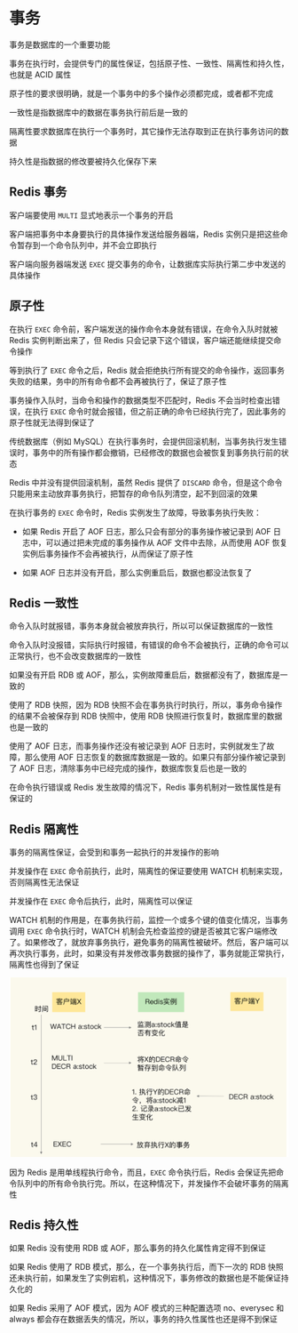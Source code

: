 # 事务

事务是数据库的一个重要功能

事务在执行时，会提供专门的属性保证，包括原子性、一致性、隔离性和持久性，也就是 ACID 属性

原子性的要求很明确，就是一个事务中的多个操作必须都完成，或者都不完成

一致性是指数据库中的数据在事务执行前后是一致的

隔离性要求数据库在执行一个事务时，其它操作无法存取到正在执行事务访问的数据

持久性是指数据的修改要被持久化保存下来

## Redis 事务

客户端要使用 `MULTI` 显式地表示一个事务的开启

客户端把事务中本身要执行的具体操作发送给服务器端，Redis 实例只是把这些命令暂存到一个命令队列中，并不会立即执行

客户端向服务器端发送 `EXEC` 提交事务的命令，让数据库实际执行第二步中发送的具体操作

## 原子性

在执行 `EXEC` 命令前，客户端发送的操作命令本身就有错误，在命令入队时就被 Redis 实例判断出来了，但 Redis 只会记录下这个错误，客户端还能继续提交命令操作

等到执行了 `EXEC` 命令之后，Redis 就会拒绝执行所有提交的命令操作，返回事务失败的结果，务中的所有命令都不会再被执行了，保证了原子性

事务操作入队时，当命令和操作的数据类型不匹配时，Redis 不会当时检查出错误，在执行 `EXEC` 命令时就会报错，但之前正确的命令已经执行完了，因此事务的原子性就无法得到保证了

传统数据库（例如 MySQL）在执行事务时，会提供回滚机制，当事务执行发生错误时，事务中的所有操作都会撤销，已经修改的数据也会被恢复到事务执行前的状态

Redis 中并没有提供回滚机制，虽然 Redis 提供了 `DISCARD` 命令，但是这个命令只能用来主动放弃事务执行，把暂存的命令队列清空，起不到回滚的效果

在执行事务的 `EXEC` 命令时，Redis 实例发生了故障，导致事务执行失败：

- 如果 Redis 开启了 AOF 日志，那么只会有部分的事务操作被记录到 AOF 日志中，可以通过把未完成的事务操作从 AOF 文件中去除，从而使用 AOF 恢复实例后事务操作不会再被执行，从而保证了原子性

- 如果 AOF 日志并没有开启，那么实例重启后，数据也都没法恢复了

## Redis 一致性

命令入队时就报错，事务本身就会被放弃执行，所以可以保证数据库的一致性

命令入队时没报错，实际执行时报错，有错误的命令不会被执行，正确的命令可以正常执行，也不会改变数据库的一致性

如果没有开启 RDB 或 AOF，那么，实例故障重启后，数据都没有了，数据库是一致的

使用了 RDB 快照，因为 RDB 快照不会在事务执行时执行，所以，事务命令操作的结果不会被保存到 RDB 快照中，使用 RDB 快照进行恢复时，数据库里的数据也是一致的

使用了 AOF 日志，而事务操作还没有被记录到 AOF 日志时，实例就发生了故障，那么使用 AOF 日志恢复的数据库数据是一致的。如果只有部分操作被记录到了 AOF 日志，清除事务中已经完成的操作，数据库恢复后也是一致的

在命令执行错误或 Redis 发生故障的情况下，Redis 事务机制对一致性属性是有保证的

## Redis 隔离性

事务的隔离性保证，会受到和事务一起执行的并发操作的影响

并发操作在 `EXEC` 命令前执行，此时，隔离性的保证要使用 WATCH 机制来实现，否则隔离性无法保证

并发操作在 `EXEC` 命令后执行，此时，隔离性可以保证

WATCH 机制的作用是，在事务执行前，监控一个或多个键的值变化情况，当事务调用 `EXEC` 命令执行时，WATCH 机制会先检查监控的键是否被其它客户端修改了。如果修改了，就放弃事务执行，避免事务的隔离性被破坏。然后，客户端可以再次执行事务，此时，如果没有并发修改事务数据的操作了，事务就能正常执行，隔离性也得到了保证

![01](事务.assets/01.png)

因为 Redis 是用单线程执行命令，而且，`EXEC` 命令执行后，Redis 会保证先把命令队列中的所有命令执行完。所以，在这种情况下，并发操作不会破坏事务的隔离性

## Redis 持久性

如果 Redis 没有使用 RDB 或 AOF，那么事务的持久化属性肯定得不到保证

如果 Redis 使用了 RDB 模式，那么，在一个事务执行后，而下一次的 RDB 快照还未执行前，如果发生了实例宕机，这种情况下，事务修改的数据也是不能保证持久化的

如果 Redis 采用了 AOF 模式，因为 AOF 模式的三种配置选项 no、everysec 和 always 都会存在数据丢失的情况，所以，事务的持久性属性也还是得不到保证